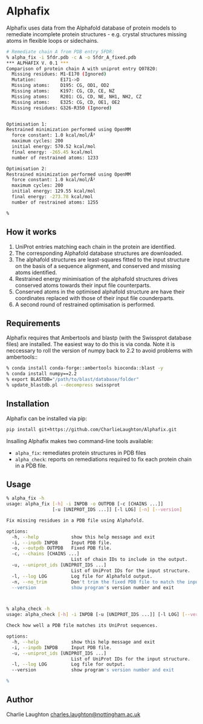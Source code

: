 # Alphafix

Alphafix uses data from the Alphafold database of protein models to remediate incomplete protein structures - e.g. crystal structures missing atoms in flexible loops or sidechains.

```bash
# Remediate chain A from PDB entry 5FDR:
% alpha_fix -i 5fdr.pdb -c A -o 5fdr_A_fixed.pdb
*** ALPHAFIX V. 0.1 ***
Comparison of protein chain A with uniprot entry Q07820:
  Missing residues: M1-E170 (Ignored)
  Mutation:         E171->D
  Missing atoms:    D195: CG, OD1, OD2
  Missing atoms:    K197: CG, CD, CE, NZ
  Missing atoms:    R201: CG, CD, NE, NH1, NH2, CZ
  Missing atoms:    E325: CG, CD, OE1, OE2
  Missing residues: G326-R350 (Ignored)


Optimisation 1:
Restrained minimization performed using OpenMM
  force constant: 1.0 kcal/mol/Å²
  maximum cycles: 200
  initial energy: 570.52 kcal/mol
  final energy: -265.45 kcal/mol
  number of restrained atoms: 1233

Optimisation 2:
Restrained minimization performed using OpenMM
  force constant: 1.0 kcal/mol/Å²
  maximum cycles: 200
  initial energy: 129.55 kcal/mol
  final energy: -273.78 kcal/mol
  number of restrained atoms: 1255

%
```

## How it works

1. UniProt entries matching each chain in the protein are identified.
2. The corresponding Alphafold database structures are downloaded.
3. The alphafold structures are least-squares fitted to the input structure on the basis of a sequence alignment, and conserved and missing atoms identified.
4. Restrained energy minimisation of the alphafold structures drives conserved atoms towards their input file counterparts.
5. Conserved atoms in the optimised alphafold structure are have their coordinates replaced with those of their input file counderparts.
6. A second round of restrained optimisation is performed.

## Requirements

Alphafix requires that Ambertools and blastp (with the Swissprot database files) are installed. The easiest way to do this is via conda. Note it is neccessary to roll the version of numpy back to 2.2 to avoid problems with ambertools::

```bash
% conda install conda-forge::ambertools bioconda::blast -y
% conda install numpy==2.2
% export BLASTDB="/path/to/blast/database/folder"
% update_blastdb.pl --decompress swissprot
```

## Installation

Alphafix can be installed via pip:

```bash
pip install git+https://github.com/CharlieLaughton/Alphafix.git
```
Insalling Alphafix makes two command-line tools available:

 - `alpha_fix`: remediates protein structures in PDB files
  - `alpha_check`: reports on remediations required to fix each protein chain in a PDB file.

## Usage

```bash
% alpha_fix -h
usage: alpha_fix [-h] -i INPDB -o OUTPDB [-c [CHAINS ...]]
                 [-u [UNIPROT_IDS ...]] [-l LOG] [-n] [--version]

Fix missing residues in a PDB file using Alphafold.

options:
  -h, --help            show this help message and exit
  -i, --inpdb INPDB     Input PDB file.
  -o, --outpdb OUTPDB   Fixed PDB file.
  -c, --chains [CHAINS ...]
                        List of chain IDs to include in the output.
  -u, --uniprot_ids [UNIPROT_IDS ...]
                        List of UniProt IDs for the input structure.
  -l, --log LOG         Log file for Alphafold output.
  -n, --no_trim         Don't trim the fixed PDB file to match the input.
  --version             show program's version number and exit



% alpha_check -h
usage: alpha_check [-h] -i INPDB [-u [UNIPROT_IDS ...]] [-l LOG] [--version]

Check how well a PDB file matches its UniProt sequences.

options:
  -h, --help            show this help message and exit
  -i, --inpdb INPDB     Input PDB file.
  -u, --uniprot_ids [UNIPROT_IDS ...]
                        List of UniProt IDs for the input structure.
  -l, --log LOG         Log file for output.
  --version             show program's version number and exit

%
```

## Author

Charlie Laughton charles.laughton@nottingham.ac.uk
